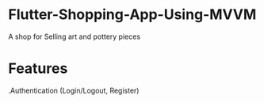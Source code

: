 # Flutter-Shopping-App-Using-MVVM
A shop for Selling art and pottery pieces
# Features
.Authentication (Login/Logout, Register)
